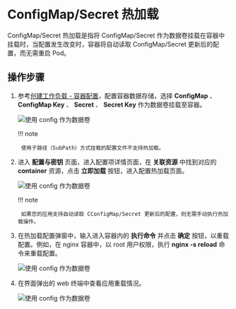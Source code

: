 # ConfigMap/Secret 热加载

ConfigMap/Secret 热加载是指将 ConfigMap/Secret 作为数据卷挂载在容器中挂载时，当配置发生改变时，容器将自动读取 ConfigMap/Secret 更新后的配置，而无需重启 Pod。

## 操作步骤

1. 参考[创建工作负载 - 容器配置](../workloads/create-deployment.md#容器配置)，配置容器数据存储，选择 __ConfigMap__ 、 __ConfigMap Key__ 、 __Secret__ 、 __Secret Key__ 作为数据卷挂载至容器。

    ![使用 config 作为数据卷](https://docs.daocloud.io/daocloud-docs-images/docs/zh/docs/kpanda/images/user_configmap_to_volume.jpg)

    !!! note

        使用子路径（SubPath）方式挂载的配置文件不支持热加载。

2. 进入 **配置与密钥** 页面，进入配置项详情页面，在 **关联资源** 中找到对应的 __container__ 资源，点击 __立即加载__ 按钮，进入配置热加载页面。

    ![使用 config 作为数据卷](https://docs.daocloud.io/daocloud-docs-images/docs/zh/docs/kpanda/images/configmap-hot-loading03.png)

    !!! note

        如果您的应用支持自动读取 CConfigMap/Secret 更新后的配置，则无需手动执行热加载操作。

3. 在热加载配置弹窗中，输入进入容器内的 __执行命令__ 并点击 __确定__ 按钮，以重载配置。例如，在 nginx 容器中，以 root 用户权限，执行 __nginx -s reload__ 命令来重载配置。

    ![使用 config 作为数据卷](https://docs.daocloud.io/daocloud-docs-images/docs/zh/docs/kpanda/images/configmap-hot-loading02.png)

4. 在界面弹出的 web 终端中查看应用重载情况。

    ![使用 config 作为数据卷](https://docs.daocloud.io/daocloud-docs-images/docs/zh/docs/kpanda/images/configmap-hot-loading.jpg)
